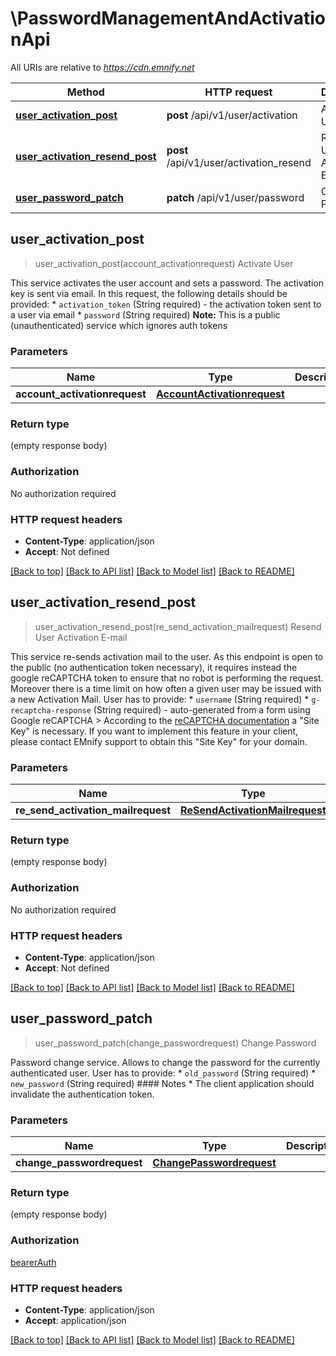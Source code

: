 # \PasswordManagementAndActivationApi

All URIs are relative to *https://cdn.emnify.net*

Method | HTTP request | Description
------------- | ------------- | -------------
[**user_activation_post**](PasswordManagementAndActivationApi.md#user_activation_post) | **post** /api/v1/user/activation | Activate User
[**user_activation_resend_post**](PasswordManagementAndActivationApi.md#user_activation_resend_post) | **post** /api/v1/user/activation_resend | Resend User Activation E-mail
[**user_password_patch**](PasswordManagementAndActivationApi.md#user_password_patch) | **patch** /api/v1/user/password | Change Password



## user_activation_post

> user_activation_post(account_activationrequest)
Activate User

This service activates the user account and sets a password. The activation key is sent via email.  In this request, the following details should be provided: * `activation_token` (String required) - the activation token sent to a user via email * `password` (String required)  __Note:__ This is a public (unauthenticated) service which ignores auth tokens 

### Parameters


Name | Type | Description  | Required | Notes
------------- | ------------- | ------------- | ------------- | -------------
**account_activationrequest** | [**AccountActivationrequest**](AccountActivationrequest.md) |  | [required] |

### Return type

 (empty response body)

### Authorization

No authorization required

### HTTP request headers

- **Content-Type**: application/json
- **Accept**: Not defined

[[Back to top]](#) [[Back to API list]](../README.md#documentation-for-api-endpoints) [[Back to Model list]](../README.md#documentation-for-models) [[Back to README]](../README.md)


## user_activation_resend_post

> user_activation_resend_post(re_send_activation_mailrequest)
Resend User Activation E-mail

This service re-sends activation mail to the user.  As this endpoint is open to the public (no authentication token necessary), it requires instead the google reCAPTCHA token to ensure that no robot is performing the request.  Moreover there is a time limit on how often a given user may be issued with a new Activation Mail.  User has to provide:  * `username` (String required) * `g-recaptcha-response` (String required) - auto-generated from a form using Google reCAPTCHA   > According to the [reCAPTCHA documentation](https://developers.google.com/recaptcha/docs/display) a \"Site Key\" is necessary. If you want to implement this feature in your client, please contact EMnify support to obtain this \"Site Key\" for your domain. 

### Parameters


Name | Type | Description  | Required | Notes
------------- | ------------- | ------------- | ------------- | -------------
**re_send_activation_mailrequest** | [**ReSendActivationMailrequest**](ReSendActivationMailrequest.md) |  | [required] |

### Return type

 (empty response body)

### Authorization

No authorization required

### HTTP request headers

- **Content-Type**: application/json
- **Accept**: Not defined

[[Back to top]](#) [[Back to API list]](../README.md#documentation-for-api-endpoints) [[Back to Model list]](../README.md#documentation-for-models) [[Back to README]](../README.md)


## user_password_patch

> user_password_patch(change_passwordrequest)
Change Password

Password change service.  Allows to change the password for the currently authenticated user.  User has to provide:  * `old_password` (String required) * `new_password`  (String required)  #### Notes  * The client application should invalidate the authentication token. 

### Parameters


Name | Type | Description  | Required | Notes
------------- | ------------- | ------------- | ------------- | -------------
**change_passwordrequest** | [**ChangePasswordrequest**](ChangePasswordrequest.md) |  | [required] |

### Return type

 (empty response body)

### Authorization

[bearerAuth](../README.md#bearerAuth)

### HTTP request headers

- **Content-Type**: application/json
- **Accept**: application/json

[[Back to top]](#) [[Back to API list]](../README.md#documentation-for-api-endpoints) [[Back to Model list]](../README.md#documentation-for-models) [[Back to README]](../README.md)

